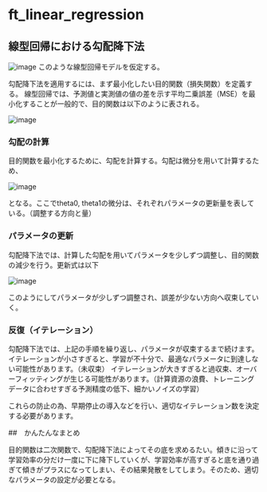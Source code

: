 # ft_linear_regression

## 線型回帰における勾配降下法
![image](https://github.com/user-attachments/assets/17449d8b-6040-4774-a6be-40397cbfe7a5)
このような線型回帰モデルを仮定する。

勾配降下法を適用するには、まず最小化したい目的関数（損失関数）を定義する。
線型回帰では、予測値と実測値の値の差を示す平均二乗誤差（MSE）を最小化することが一般的で、目的関数は以下のように表される。

![image](https://github.com/user-attachments/assets/802ab709-8ea2-41ce-b491-fa104ea9136e)


### 勾配の計算
目的関数を最小化するために、勾配を計算する。勾配は微分を用いて計算するため、

![image](https://github.com/user-attachments/assets/2c41ae7c-358f-41c3-8871-8b9aa9b0f3b1)

となる。ここでtheta0, theta1の微分は、それぞれパラメータの更新量を表している。（調整する方向と量）

### パラメータの更新

勾配降下法では、計算した勾配を用いてパラメータを少しずつ調整し、目的関数の減少を行う。更新式は以下

![image](https://github.com/user-attachments/assets/89824b7c-e7df-4c8f-8581-1be878e9513a)

このようにしてパラメータが少しずつ調整され、誤差が少ない方向へ収束していく。

### 反復（イテレーション）

勾配降下法では、上記の手順を繰り返し、パラメータが収束するまで続けます。
イテレーションが小さすぎると、学習が不十分で、最適なパラメータに到達しない可能性があります。（未収束）
イテレーションが大きすぎると過収束、オーバーフィッティングが生じる可能性があります。（計算資源の浪費、トレーニングデータに合わせすぎる予測精度の低下、細かいノイズの学習）

これらの防止の為、早期停止の導入などを行い、適切なイテレーション数を決定する必要があります。

##　かんたんなまとめ

目的関数は二次関数で、勾配降下法によってその底を求めるたい。傾きに沿って学習効率の分だけ一度に下に降下していくが、学習効率が高すぎると底を通り過ぎて傾きがプラスになってしまい、その結果発散をしてしまう。そのため、適切なパラメータの設定が必要となる。

